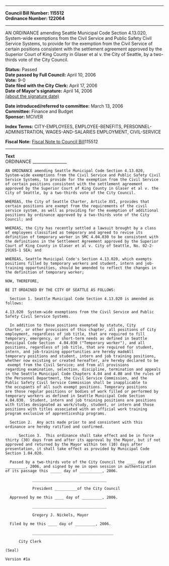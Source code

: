 * * * * *  
  
**Council Bill Number: [](#h0)[](#h2)115512**   
**Ordinance Number: 122064**  
  
* * * * *  
  
AN ORDINANCE amending Seattle Municipal Code Section 4.13.020, System-wide exemptions from the Civil Service and Public Safety Civil Service Systems, to provide for the exemption from the Civil Service of certain positions consistent with the settlement agreement approved by the Superior Court of King County in Glaser et al v. the City of Seattle, by a two-thirds vote of the City Council.  
  
**Status:** Passed   
**Date passed by Full Council:** April 10, 2006   
**Vote:** 9-0   
**Date filed with the City Clerk:** April 17, 2006   
**Date of Mayor's signature:** April 14, 2006   
[(about the signature date)](/~public/approvaldate.htm)   
  
  
**Date introduced/referred to committee:** March 13, 2006   
**Committee:** Finance and Budget   
**Sponsor:** MCIVER   
  
**Index Terms:** CITY-EMPLOYEES, EMPLOYEE-BENEFITS, PERSONNEL-ADMINISTRATION, WAGES-AND-SALARIES EMPLOYMENT, CIVIL-SERVICE  
  
**Fiscal Note:** [Fiscal Note to Council Bill](http://clerk.seattle.gov/~public/fnote/115512.htm)[](#h1)[](#h3)115512  
  
* * * * *  
  
**Text**  
    ORDINANCE _________________  
  
    AN ORDINANCE amending Seattle Municipal Code Section 4.13.020,  
    System-wide exemptions from the Civil Service and Public Safety Civil  
    Service Systems, to provide for the exemption from the Civil Service  
    of certain positions consistent with the settlement agreement  
    approved by the Superior Court of King County in Glaser et al v. the  
    City of Seattle, by a two-thirds vote of the City Council.  
  
    WHEREAS, the City of Seattle Charter, Article XVI, provides that  
    certain positions are exempt from the requirements of the civil  
    service system, as well as providing for the exemption of additional  
    positions by ordinance approved by a two-thirds vote of the City  
    Council; and  
  
    WHEREAS, the City has recently settled a lawsuit brought by a class  
    of employees classified as temporary and agreed to revise its  
    definition of temporary worker in SMC 4.04.030 to be consistent with  
    the definitions in the Settlement Agreement approved by the Superior  
    Court of King County in Glaser et al v. City of Seattle, No. 02-2-  
    29165-1 SEA; and  
  
    WHEREAS, Seattle Municipal Code's Section 4.13.020, which exempts  
    positions filled by temporary workers and student, intern and job-  
    training opportunities, should be amended to reflect the changes in  
    the definition of temporary worker;  
  
    NOW, THEREFORE,  
  
    BE IT ORDAINED BY THE CITY OF SEATTLE AS FOLLOWS:  
  
      Section 1. Seattle Municipal Code Section 4.13.020 is amended as  
    follows:  
  
    4.13.020  System-wide exemptions from the Civil Service and Public  
    Safety Civil Service Systems.  
  
      In addition to those positions exempted by statute, City  
    Charter, or other provisions of this chapter, all positions of City  
    employment, regardless of job title, that are required to fill  
    temporary, emergency, or short-term needs as defined in Seattle  
    Municipal Code Section  4.04.030 ("Temporary worker"), and all  
    positions, regardless of job title, that are required for student,  
    intern, and job-training opportunities are hereby madeAll  
    temporary positions and student, intern and job training positions,  
    whether now existing or created hereafter, are hereby declared to be  
     exempt from the Civil Service; and from all provisions  
    regarding examination, selection, discipline, termination and appeals  
    in the Seattle Municipal Code Chapters 4.04 and 4.08 and the rules of  
    the Personnel Department, the Civil Service Commission, and the  
    Public Safety Civil Service Commission shall be inapplicable to  
    the occupants of all such exempt positions. Temporary positions  
    are those regular positions or bodies of work filled or performed by  
    temporary workers as defined in Seattle Municipal Code Section  
    4.04.030.  Student, intern and job training positions are positions  
    with titles designated as work/study, student, or intern and those  
    positions with titles associated with an official work training  
    program exclusive of apprenticeship programs.  
  
      Section 2.  Any acts made prior to and consistent with this  
    ordinance are hereby ratified and confirmed.  
  
          Section 3.  This ordinance shall take effect and be in force  
    thirty (30) days from and after its approval by the Mayor, but if not  
    approved and returned by the Mayor within ten (10) days after  
    presentation, it shall take effect as provided by Municipal Code  
    Section 1.04.020.  
  
      Passed by a two-thirds vote of the City Council the ____ day of  
    _________, 2006, and signed by me in open session in authentication  
    of its passage this _____ day of __________, 2006.  
  
                _________________________________  
  
                President __________of the City Council  
  
      Approved by me this ____ day of _________, 2006.  
  
                _________________________________  
  
                Gregory J. Nickels, Mayor  
  
      Filed by me this ____ day of _________, 2006.  
  
                ____________________________________  
  
          City Clerk  
  
    (Seal)  
  
    Version #1a  
